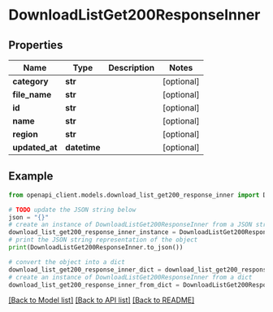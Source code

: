 # DownloadListGet200ResponseInner


## Properties

Name | Type | Description | Notes
------------ | ------------- | ------------- | -------------
**category** | **str** |  | [optional] 
**file_name** | **str** |  | [optional] 
**id** | **str** |  | [optional] 
**name** | **str** |  | [optional] 
**region** | **str** |  | [optional] 
**updated_at** | **datetime** |  | [optional] 

## Example

```python
from openapi_client.models.download_list_get200_response_inner import DownloadListGet200ResponseInner

# TODO update the JSON string below
json = "{}"
# create an instance of DownloadListGet200ResponseInner from a JSON string
download_list_get200_response_inner_instance = DownloadListGet200ResponseInner.from_json(json)
# print the JSON string representation of the object
print(DownloadListGet200ResponseInner.to_json())

# convert the object into a dict
download_list_get200_response_inner_dict = download_list_get200_response_inner_instance.to_dict()
# create an instance of DownloadListGet200ResponseInner from a dict
download_list_get200_response_inner_from_dict = DownloadListGet200ResponseInner.from_dict(download_list_get200_response_inner_dict)
```
[[Back to Model list]](../README.md#documentation-for-models) [[Back to API list]](../README.md#documentation-for-api-endpoints) [[Back to README]](../README.md)


